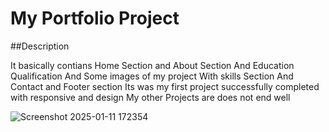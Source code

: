# My Portfolio Project

##Description

It basically contians Home Section and About Section And Education Qualification And Some images of my project With skills Section And Contact and Footer section
Its was my first project successfully completed with responsive and design My other Projects are does not end well 

![Screenshot 2025-01-11 172354](https://github.com/user-attachments/assets/d88f2116-33ed-4f8f-89b4-1a0755f5164b)
